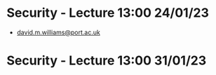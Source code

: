 # Security - Lecture 13:00 24/01/23

- david.m.williams@port.ac.uk

# Security - Lecture 13:00 31/01/23

